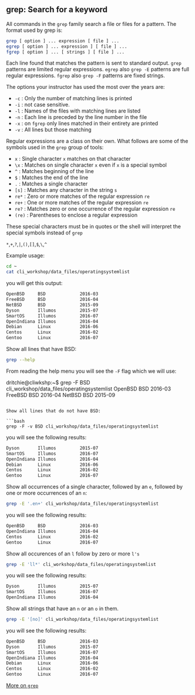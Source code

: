 ## grep: Search for a keyword

All commands in the `grep` family search a file or files for a pattern. The format used by grep is:
```bash
grep [ option ] ... expression [ file ] ...
egrep [ option ] ... expression ] [ file ] ...
fgrep [ option ] ... [ strings ] [ file ] ...
```
Each line found that matches the pattern is sent to standard output. `grep` patterns are limited regular expressions. `egrep` also `grep -E` patterns are full regular expressions. `fgrep` also `grep -F` patterns are fixed strings. 

The options your instructor has used the most over the years are:

* `-c` : Only the number of matching lines is printed
* `-i` : not case sensitive.
* `-l` : Names of the files with matching lines are listed
* `-n` : Each line is preceded by the line number in the file
* `-x` : on `fgrep` only lines matched in their entirety are printed
* `-v` : All lines but those matching

Regular expressions are a class on their own. What follows are some of the symbols used in the `grep` group of tools:

* `x`		: Single character `x` matches on that character
* `\x` 	: Matches on single character `x` even if `x` is a special symbol
* `^`		: Matches beginning of the line
* `$`		: Matches the end of the line
* `.`		: Matches a single character
*  `[s]`	: Matches any character in the string `s`
*  `re*`	: Zero or more matches of the regular expression `re`
*  `re+`	: One or more matches of the regular expression `re`
*  `re?`	: Matches zero or one occurrence of the regular expression `re`
*  `(re)`	: Parentheses to enclose a regular expression

These special characters must be in quotes or the shell will interpret the special symbols instead of `grep`

`*`,`+`,`?`,`|`,`()`,`[]`,`$`,`\`,`^`

Example usage:

```bash
cd ~
cat cli_workshop/data_files/operatingsystemlist
```
you will get this output:

```bash
OpenBSD     BSD             2016-03
FreeBSD     BSD             2016-04
NetBSD      BSD             2015-09
Dyson       Illumos         2015-07
SmartOS     Illumos         2016-07
OpenIndiana Illumos         2016-04
Debian      Linux           2016-06
Centos      Linux           2016-02
Gentoo      Linux           2016-07
```

Show all lines that have BSD:

```bash
grep --help
```
From reading the help menu you will see the `-F` flag which we will use:

dritchie@cliwkshp:~$ grep -F BSD cli_workshop/data_files/operatingsystemlist
OpenBSD     BSD             2016-03
FreeBSD     BSD             2016-04
NetBSD      BSD             2015-09
```

Show all lines that do not have BSD:

```bash
grep -F -v BSD cli_workshop/data_files/operatingsystemlist
```
you will see the following results:

```bash
Dyson       Illumos         2015-07
SmartOS     Illumos         2016-07
OpenIndiana Illumos         2016-04
Debian      Linux           2016-06
Centos      Linux           2016-02
Gentoo      Linux           2016-07
```

Show all occurrences of a single character, followed by an `e`, followed by one or more occurrences of an `n`:

```bash
grep -E '.en+' cli_workshop/data_files/operatingsystemlist
```
you will see the following results:

```bash
OpenBSD     BSD             2016-03
OpenIndiana Illumos         2016-04
Centos      Linux           2016-02
Gentoo      Linux           2016-07
```

Show all occurences of an `l` follow by zero or more `l's`

```bash
grep -E 'll*' cli_workshop/data_files/operatingsystemlist
```
you will see the following results:

```bash
Dyson       Illumos         2015-07
SmartOS     Illumos         2016-07
OpenIndiana Illumos         2016-04
```
Show all strings that have an `n` or an `o` in them.

```bash
grep -E '[no]' cli_workshop/data_files/operatingsystemlist
```
you will see the following results:

```bash
OpenBSD     BSD             2016-03
Dyson       Illumos         2015-07
SmartOS     Illumos         2016-07
OpenIndiana Illumos         2016-04
Debian      Linux           2016-06
Centos      Linux           2016-02
Gentoo      Linux           2016-07
```

[More on `grep`](http://www.thegeekstuff.com/2009/03/15-practical-unix-grep-command-examples/)
